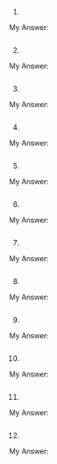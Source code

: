 1.

My Answer:

```javascript

```

2.

My Answer:

```javascript

```

3.

My Answer:

```javascript

```

4.

My Answer:

```javascript

```

5.

My Answer:

```javascript

```

6.

My Answer:

```javascript

```

7.

My Answer:

```javascript

```

8.

My Answer:

```javascript

```

9.

My Answer:

```javascript

```

10.

My Answer:

```javascript

```

11.

My Answer:

```javascript

```

12.

My Answer:

```javascript

```
